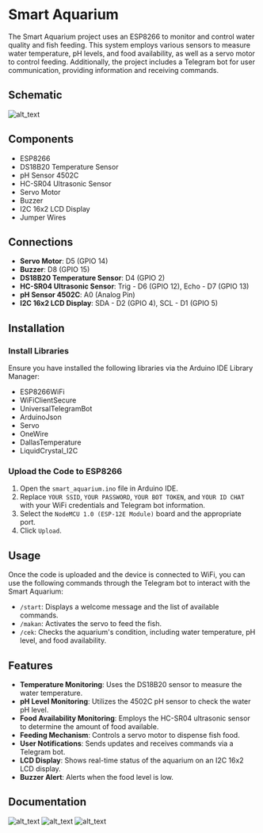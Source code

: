 # Smart Aquarium

The Smart Aquarium project uses an ESP8266 to monitor and control water quality and fish feeding. This system employs various sensors to measure water temperature, pH levels, and food availability, as well as a servo motor to control feeding. Additionally, the project includes a Telegram bot for user communication, providing information and receiving commands.
## Schematic
![alt_text](https://raw.githubusercontent.com/MadeAgus22/code_mikokontroler/3261d3ae06953b92106cb7032b184f3db9847d59/picture/Smart%20Aqua/SCH_Schematic%20Smart%20Aquarium_1-P1_2024-06-20.png?raw=true)
## Components

- ESP8266
- DS18B20 Temperature Sensor
- pH Sensor 4502C
- HC-SR04 Ultrasonic Sensor
- Servo Motor
- Buzzer
- I2C 16x2 LCD Display
- Jumper Wires

## Connections

- **Servo Motor**: D5 (GPIO 14)
- **Buzzer**: D8 (GPIO 15)
- **DS18B20 Temperature Sensor**: D4 (GPIO 2)
- **HC-SR04 Ultrasonic Sensor**: Trig - D6 (GPIO 12), Echo - D7 (GPIO 13)
- **pH Sensor 4502C**: A0 (Analog Pin)
- **I2C 16x2 LCD Display**: SDA - D2 (GPIO 4), SCL - D1 (GPIO 5)

## Installation

### Install Libraries

Ensure you have installed the following libraries via the Arduino IDE Library Manager:

- ESP8266WiFi
- WiFiClientSecure
- UniversalTelegramBot
- ArduinoJson
- Servo
- OneWire
- DallasTemperature
- LiquidCrystal_I2C

### Upload the Code to ESP8266

1. Open the `smart_aquarium.ino` file in Arduino IDE.
2. Replace `YOUR SSID`, `YOUR PASSWORD`, `YOUR BOT TOKEN`, and `YOUR ID CHAT` with your WiFi credentials and Telegram bot information.
3. Select the `NodeMCU 1.0 (ESP-12E Module)` board and the appropriate port.
4. Click `Upload`.

## Usage

Once the code is uploaded and the device is connected to WiFi, you can use the following commands through the Telegram bot to interact with the Smart Aquarium:

- `/start`: Displays a welcome message and the list of available commands.
- `/makan`: Activates the servo to feed the fish.
- `/cek`: Checks the aquarium's condition, including water temperature, pH level, and food availability.

## Features

- **Temperature Monitoring**: Uses the DS18B20 sensor to measure the water temperature.
- **pH Level Monitoring**: Utilizes the 4502C pH sensor to check the water pH level.
- **Food Availability Monitoring**: Employs the HC-SR04 ultrasonic sensor to determine the amount of food available.
- **Feeding Mechanism**: Controls a servo motor to dispense fish food.
- **User Notifications**: Sends updates and receives commands via a Telegram bot.
- **LCD Display**: Shows real-time status of the aquarium on an I2C 16x2 LCD display.
- **Buzzer Alert**: Alerts when the food level is low.

## Documentation
![alt_text](https://raw.githubusercontent.com/MadeAgus22/code_mikokontroler/3261d3ae06953b92106cb7032b184f3db9847d59/picture/Smart%20Aqua/component1.jpg?raw=true) ![alt_text](https://raw.githubusercontent.com/MadeAgus22/code_mikokontroler/3261d3ae06953b92106cb7032b184f3db9847d59/picture/Smart%20Aqua/prototipe.jpg?raw=true) ![alt_text](https://raw.githubusercontent.com/MadeAgus22/code_mikokontroler/3261d3ae06953b92106cb7032b184f3db9847d59/picture/Smart%20Aqua/on%20telegram.jpg?raw=true)
